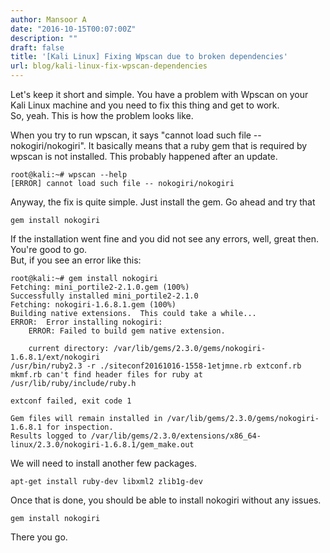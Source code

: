 ```yaml
---
author: Mansoor A
date: "2016-10-15T00:07:00Z"
description: ""
draft: false
title: '[Kali Linux] Fixing Wpscan due to broken dependencies'
url: blog/kali-linux-fix-wpscan-dependencies
---
```



Let's keep it short and simple. You have a problem with Wpscan on your Kali Linux machine and you need to fix this thing and get to work.  
So, yeah. This is how the problem looks like.

When you try to run wpscan, it says "cannot load such file -- nokogiri/nokogiri". It basically means that a ruby gem that is required by wpscan is not installed. This probably happened after an update. 

```
root@kali:~# wpscan --help
[ERROR] cannot load such file -- nokogiri/nokogiri
```

Anyway, the fix is quite simple. Just install the gem. Go ahead and try that
```
gem install nokogiri
```
If the installation went fine and you did not see any errors, well, great then. You're good to go.  
But, if you see an error like this:
```
root@kali:~# gem install nokogiri
Fetching: mini_portile2-2.1.0.gem (100%)
Successfully installed mini_portile2-2.1.0
Fetching: nokogiri-1.6.8.1.gem (100%)
Building native extensions.  This could take a while...
ERROR:  Error installing nokogiri:
    ERROR: Failed to build gem native extension.
 
    current directory: /var/lib/gems/2.3.0/gems/nokogiri-1.6.8.1/ext/nokogiri
/usr/bin/ruby2.3 -r ./siteconf20161016-1558-1etjmne.rb extconf.rb
mkmf.rb can't find header files for ruby at /usr/lib/ruby/include/ruby.h
 
extconf failed, exit code 1
 
Gem files will remain installed in /var/lib/gems/2.3.0/gems/nokogiri-1.6.8.1 for inspection.
Results logged to /var/lib/gems/2.3.0/extensions/x86_64-linux/2.3.0/nokogiri-1.6.8.1/gem_make.out
```

We will need to install another few packages.
```
apt-get install ruby-dev libxml2 zlib1g-dev
```
Once that is done, you should be able to install nokogiri without any issues.

```
gem install nokogiri
```
There you go.

